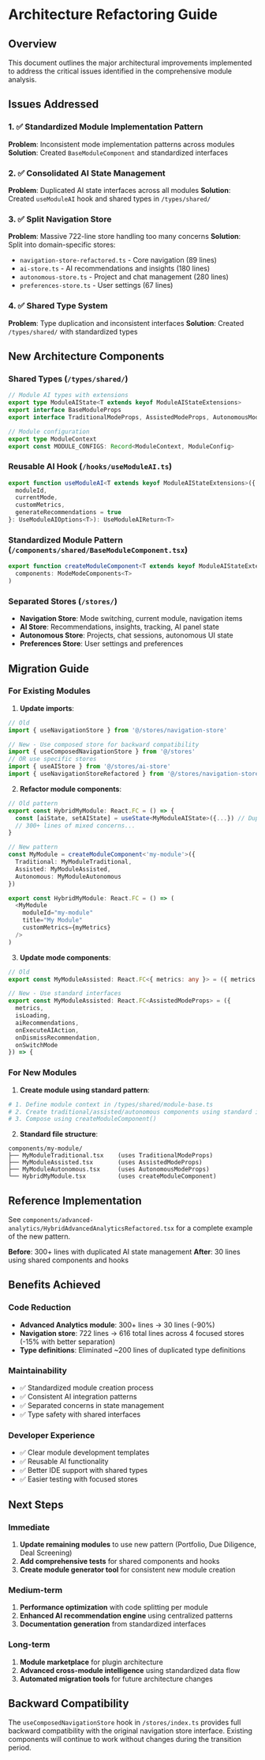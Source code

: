 # Architecture Refactoring Guide

## Overview

This document outlines the major architectural improvements implemented to address the critical issues identified in the comprehensive module analysis.

## Issues Addressed

### 1. ✅ Standardized Module Implementation Pattern
**Problem**: Inconsistent mode implementation patterns across modules
**Solution**: Created `BaseModuleComponent` and standardized interfaces

### 2. ✅ Consolidated AI State Management  
**Problem**: Duplicated AI state interfaces across all modules
**Solution**: Created `useModuleAI` hook and shared types in `/types/shared/`

### 3. ✅ Split Navigation Store
**Problem**: Massive 722-line store handling too many concerns
**Solution**: Split into domain-specific stores:
- `navigation-store-refactored.ts` - Core navigation (89 lines)
- `ai-store.ts` - AI recommendations and insights (180 lines) 
- `autonomous-store.ts` - Project and chat management (280 lines)
- `preferences-store.ts` - User settings (67 lines)

### 4. ✅ Shared Type System
**Problem**: Type duplication and inconsistent interfaces
**Solution**: Created `/types/shared/` with standardized types

## New Architecture Components

### Shared Types (`/types/shared/`)
```typescript
// Module AI types with extensions
export type ModuleAIState<T extends keyof ModuleAIStateExtensions>
export interface BaseModuleProps
export interface TraditionalModeProps, AssistedModeProps, AutonomousModeProps

// Module configuration
export type ModuleContext 
export const MODULE_CONFIGS: Record<ModuleContext, ModuleConfig>
```

### Reusable AI Hook (`/hooks/useModuleAI.ts`)
```typescript
export function useModuleAI<T extends keyof ModuleAIStateExtensions>({
  moduleId,
  currentMode,
  customMetrics,
  generateRecommendations = true
}: UseModuleAIOptions<T>): UseModuleAIReturn<T>
```

### Standardized Module Pattern (`/components/shared/BaseModuleComponent.tsx`)
```typescript
export function createModuleComponent<T extends keyof ModuleAIStateExtensions>(
  components: ModeModeComponents<T>
) 
```

### Separated Stores (`/stores/`)
- **Navigation Store**: Mode switching, current module, navigation items
- **AI Store**: Recommendations, insights, tracking, AI panel state  
- **Autonomous Store**: Projects, chat sessions, autonomous UI state
- **Preferences Store**: User settings and preferences

## Migration Guide

### For Existing Modules

1. **Update imports**:
```typescript
// Old
import { useNavigationStore } from '@/stores/navigation-store'

// New - Use composed store for backward compatibility
import { useComposedNavigationStore } from '@/stores'
// OR use specific stores
import { useAIStore } from '@/stores/ai-store'
import { useNavigationStoreRefactored } from '@/stores/navigation-store-refactored'
```

2. **Refactor module components**:
```typescript
// Old pattern
export const HybridMyModule: React.FC = () => {
  const [aiState, setAIState] = useState<MyModuleAIState>({...}) // Duplicated
  // 300+ lines of mixed concerns...
}

// New pattern
const MyModule = createModuleComponent<'my-module'>({
  Traditional: MyModuleTraditional,
  Assisted: MyModuleAssisted,  
  Autonomous: MyModuleAutonomous
})

export const HybridMyModule: React.FC = () => (
  <MyModule
    moduleId="my-module"
    title="My Module"
    customMetrics={myMetrics}
  />
)
```

3. **Update mode components**:
```typescript
// Old
export const MyModuleAssisted: React.FC<{ metrics: any }> = ({ metrics }) => {

// New - Use standard interfaces
export const MyModuleAssisted: React.FC<AssistedModeProps> = ({ 
  metrics, 
  isLoading,
  aiRecommendations,
  onExecuteAIAction,
  onDismissRecommendation,
  onSwitchMode
}) => {
```

### For New Modules

1. **Create module using standard pattern**:
```bash
# 1. Define module context in /types/shared/module-base.ts
# 2. Create traditional/assisted/autonomous components using standard interfaces
# 3. Compose using createModuleComponent()
```

2. **Standard file structure**:
```
components/my-module/
├── MyModuleTraditional.tsx    (uses TraditionalModeProps)
├── MyModuleAssisted.tsx       (uses AssistedModeProps)  
├── MyModuleAutonomous.tsx     (uses AutonomousModeProps)
└── HybridMyModule.tsx         (uses createModuleComponent)
```

## Reference Implementation

See `components/advanced-analytics/HybridAdvancedAnalyticsRefactored.tsx` for a complete example of the new pattern.

**Before**: 300+ lines with duplicated AI state management
**After**: 30 lines using shared components and hooks

## Benefits Achieved

### Code Reduction
- **Advanced Analytics module**: 300+ lines → 30 lines (-90%)
- **Navigation store**: 722 lines → 616 total lines across 4 focused stores (-15% with better separation)
- **Type definitions**: Eliminated ~200 lines of duplicated type definitions

### Maintainability  
- ✅ Standardized module creation process
- ✅ Consistent AI integration patterns
- ✅ Separated concerns in state management
- ✅ Type safety with shared interfaces

### Developer Experience
- ✅ Clear module development templates  
- ✅ Reusable AI functionality
- ✅ Better IDE support with shared types
- ✅ Easier testing with focused stores

## Next Steps

### Immediate
1. **Update remaining modules** to use new pattern (Portfolio, Due Diligence, Deal Screening)
2. **Add comprehensive tests** for shared components and hooks
3. **Create module generator tool** for consistent new module creation

### Medium-term  
1. **Performance optimization** with code splitting per module
2. **Enhanced AI recommendation engine** using centralized patterns
3. **Documentation generation** from standardized interfaces

### Long-term
1. **Module marketplace** for plugin architecture
2. **Advanced cross-module intelligence** using standardized data flow
3. **Automated migration tools** for future architecture changes

## Backward Compatibility

The `useComposedNavigationStore` hook in `/stores/index.ts` provides full backward compatibility with the original navigation store interface. Existing components will continue to work without changes during the transition period.